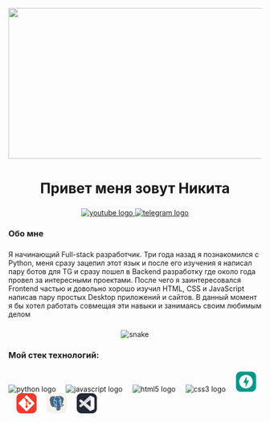 <br clear="both">

<div align="center">
  <img height="300" width="600" src="https://media.giphy.com/media/v1.Y2lkPTc5MGI3NjExNDJmcWJwcXhyYzJ0OG5kdnduam05dDFkMGUwOHBvbHo1dGlmd3FpbSZlcD12MV9naWZzX3NlYXJjaCZjdD1n/R5dspTNJBVL51hiSN7/giphy.gif"  />
</div>

###

<h1 align="center">Привет меня зовут Никита</h1>

###

<div align="center">
  <a href="https://discord.com/channels/vsio_proebali" target="_blank">
    <img src="https://img.shields.io/static/v1?message=Discord&logo=discord&label=&color=8A2BE2&logoColor=white&labelColor=&style=for-the-badge" height="25" alt="youtube logo"  />
  </a>
  <a href="https://t.me/GodIter" target="_blank">
    <img src="https://img.shields.io/static/v1?message=Telegram&logo=telegram&label=&color=2CA5E0&logoColor=white&labelColor=&style=for-the-badge" height="25" alt="telegram logo"  />
  </a>
</div>


###

<h3 align="left"> Обо мне</h3>

###

<p align="left"> Я начинающий Full-stack разработчик. Три года назад я познакомился с Python, меня сразу зацепил этот язык и после его изучения я написал пару ботов для TG и сразу пошел в Backend разработку где около года провел за интересными проектами. После чего я заинтересовался Frontend частью и довольно хорошо изучил HTML, CSS и JavaScript написав пару простых Desktop приложений и сайтов. В данный момент я бы хотел работать совмещая эти навыки и занимаясь своим любимым делом </p>

###

<p align="center">
 <img width="600" src="assets/snake.svg" alt="snake"/>
</p>

###

<h3 align="left">Мой стек технологий:</h3>

###

<div align="left">
  <img src="https://skillicons.dev/icons?i=py" height="40" alt="python logo"  />
  <img width="12" />
  <img src="https://cdn.jsdelivr.net/gh/devicons/devicon/icons/javascript/javascript-original.svg" height="40" alt="javascript logo"  />
  <img width="12" />
  <img src="https://cdn.jsdelivr.net/gh/devicons/devicon/icons/html5/html5-original.svg" height="40" alt="html5 logo"  />
  <img width="12" />
  <img src="https://cdn.jsdelivr.net/gh/devicons/devicon/icons/css3/css3-original.svg" height="40" alt="css3 logo"  />
  <img width="12" />
  <img src="https://github.com/tandpfun/skill-icons/blob/main/icons/FastAPI.svg" height="40" alt="fastapi logo" />
  <img width="12" />
  <img src="https://github.com/tandpfun/skill-icons/blob/main/icons/Git.svg" height="40" alt="git logo" />
  <img width="12" />
   <img src="https://github.com/tandpfun/skill-icons/blob/main/icons/PostgreSQL-Light.svg" height="40" alt="postgres logo" />
  <img width="12" />
  <img src="https://github.com/tandpfun/skill-icons/blob/main/icons/VSCode-Dark.svg" height="40" alt="postgres logo" />
  <img width="12" />
</div>
